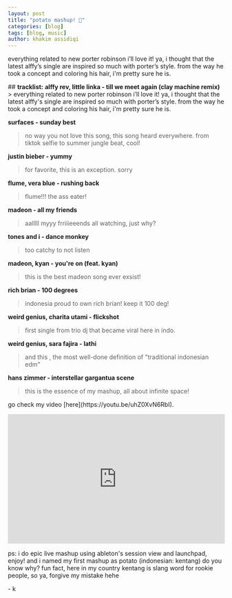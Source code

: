 ```yaml
---
layout: post
title: "potato mashup! 🥔"
categories: [blog]
tags: [blog, music]
author: khakim assidiqi
---
```


<p>everything related to new porter robinson i’ll love it! ya, i thought that the latest alffy’s single are inspired so much with porter’s style. from the way he took a concept and coloring his hair, i'm pretty sure he is.</p>
<p>
##   <b>tracklist:</b>
  <b>alffy rev, little linka - till we meet again (clay machine remix)  </b>
> everything related to new porter robinson i’ll love it! ya, i thought that the latest alffy's single are inspired so much with porter’s style. from the way he took a concept and coloring his hair, i'm pretty sure he is.

  <b>surfaces - sunday best  </b>
> no way you not love this song, this song heard everywhere. from tiktok selfie to summer jungle beat, cool!

  <b>justin bieber - yummy  </b>
> for favorite, this is an exception. sorry

  <b> flume, vera blue - rushing back  </b>
> flume!!! the ass eater! 

  <b>madeon - all my friends  </b>
> aalllll myyy frriiieeends all watching, just why?

  <b>tones and i - dance monkey   </b>
> too catchy to not listen

  <b>madeon, kyan - you're on (feat. kyan)  </b>
> this is the best madeon song ever exsist! 

  <b>rich brian - 100 degrees  </b>
> indonesia proud to own rich brian! keep it 100 deg!

  <b> weird genius, charita utami - flickshot  </b>
> first single from trio dj that became viral here in indo.

  <b>weird genius, sara fajira - lathi  </b>
> and this , the most well-done definition of "traditional indonesian edm"

  <b>hans zimmer - interstellar gargantua scene  </b>
> this is the essence of my mashup, all about infinite space! 

</p>



<p>
go check my video [here](https://youtu.be/uhZ0XvN6RbI). 
  
</p>

<iframe width="100%" height="300" scrolling="no" frameborder="no" allow="autoplay" src="https://w.soundcloud.com/player/?url=https%3A//api.soundcloud.com/tracks/799136779&color=%23544c44&auto_play=false&hide_related=false&show_comments=true&show_user=true&show_reposts=false&show_teaser=true&visual=true"></iframe>

<p>ps: i do epic live mashup using ableton's session view and launchpad, enjoy! and  i named my first mashup as potato (indonesian: kentang) do you know why? fun fact, here in my country kentang is slang word for rookie people, so ya, forgive my mistake hehe</p>



\- k
